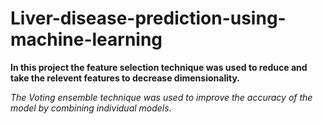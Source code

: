 # Liver-disease-prediction-using-machine-learning #


**In this project the feature selection technique was used to reduce and take the relevent features to decrease dimensionality.**

_The Voting ensemble technique was used to improve the accuracy of the model by combining individual models._
 
